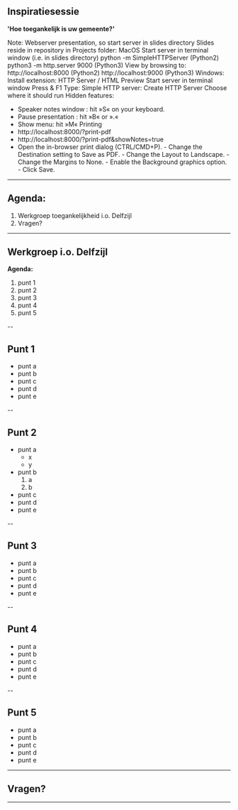 
<!-- .slide: data-menu-title="Title page" data-background-image="images/TG-on-white.png" data-background-opacity="1.0" -->
## Inspiratiesessie

**'Hoe toegankelijk is uw gemeente?'**

Note:
  Webserver presentation, so start server in slides directory
  Slides reside in repository in Projects folder:
  MacOS
    Start server in terminal window (i.e. in slides directory)
      python -m SimpleHTTPServer (Python2)
      python3 -m http.server 9000 (Python3)
    View by browsing to:
      http://localhost:8000 (Python2)
      http://localhost:9000 (Python3)
  Windows:
    Install extension: HTTP Server / HTML Preview
    Start server in terminal window
      Press <Fn> & F1
      Type: Simple HTTP server: Create HTTP Server <enter>
      Choose where it should run
  Hidden features:
  - Speaker notes window : hit »S« on your keyboard.
  - Pause presentation :  hit »B« or ».«
  - Show menu: hit »M«
  Printing
  -  http://localhost:8000/?print-pdf
  -  http://localhost:8000/?print-pdf&showNotes=true
  -  Open the in-browser print dialog (CTRL/CMD+P).
    -  Change the Destination setting to Save as PDF.
    -  Change the Layout to Landscape.
    -  Change the Margins to None.
    -  Enable the Background graphics option.
    -  Click Save.

---

<!-- .slide: data-menu-title="Agenda" data-background-image="images/stopwatch.jpg" data-background-opacity="0.2" -->
## Agenda:

1. Werkgroep toegankelijkheid i.o. Delfzijl
2. Vragen?

---

<!-- .slide: data-menu-title="Werkgroep i.o. Delfzijl" -->
## Werkgroep i.o. Delfzijl

 **Agenda:**
1. punt 1
2. punt 2
3. punt 3
4. punt 4
5. punt 5

--

## Punt 1

- punt a
- punt b
- punt c
- punt d
- punt e

--

## Punt 2

- punt a
  - x
  - y
- punt b
  1. a
  2. b
- punt c
- punt d
- punt e

--

## Punt 3

- punt a
- punt b
- punt c
- punt d
- punt e

--

## Punt 4

- punt a
- punt b
- punt c
- punt d
- punt e

--

## Punt 5

- punt a
- punt b
- punt c
- punt d
- punt e

---

<!-- .slide: data-menu-title="Agenda" data-background-image="images/questionmarks.jpg" data-background-opacity="0.2" -->
## Vragen?

---

<!-- .slide: data-background-image="images/Thats_all_Folks.jpg" data-background-opacity="1.0" -->
